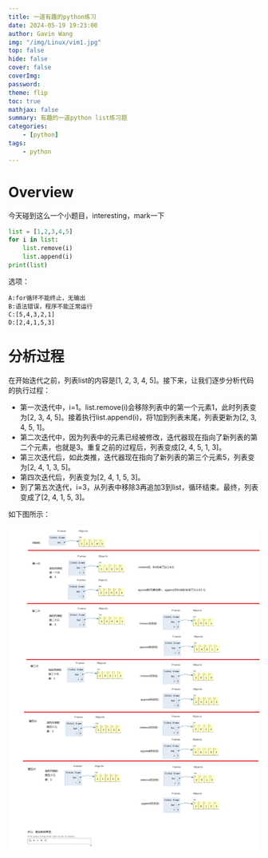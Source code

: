 ```yaml
---
title: 一道有趣的python练习
date: 2024-05-19 19:23:00
author: Gavin Wang
img: "/img/Linux/vim1.jpg"
top: false
hide: false
cover: false
coverImg:
password:
theme: flip
toc: true
mathjax: false
summary: 有趣的一道python list练习题
categories:
    - [python]
tags:
    - python
---
```


# Overview

今天碰到这么一个小题目，interesting，mark一下

```python
list = [1,2,3,4,5]
for i in list:
    list.remove(i)
    list.append(i)
print(list)
```

选项：

```shell
A:for循环不能终止，无输出
B:语法错误，程序不能正常运行
C:[5,4,3,2,1]
D:[2,4,1,5,3]
```

# 分析过程

在开始迭代之前，列表list的内容是[1, 2, 3, 4, 5]。接下来，让我们逐步分析代码的执行过程：

* 第一次迭代中，i=1。list.remove(i)会移除列表中的第一个元素1，此时列表变为[2, 3, 4, 5]。接着执行list.append(i)，将1加到列表末尾，列表更新为[2, 3, 4, 5, 1]。
* 第二次迭代中，因为列表中的元素已经被修改，迭代器现在指向了新列表的第二个元素，也就是3。重复之前的过程后，列表变成[2, 4, 5, 1, 3]。
* 第三次迭代后，如此类推，迭代器现在指向了新列表的第三个元素5，列表变为[2, 4, 1, 3, 5]。
* 第四次迭代后，列表变为[2, 4, 1, 5, 3]。
* 到了第五次迭代，i=3，从列表中移除3再追加3到list，循环结束。最终，列表变成了[2, 4, 1, 5, 3]。

如下图所示：

<img class="shadow" src="/img/in-post/过程示例图.png" width="800">
